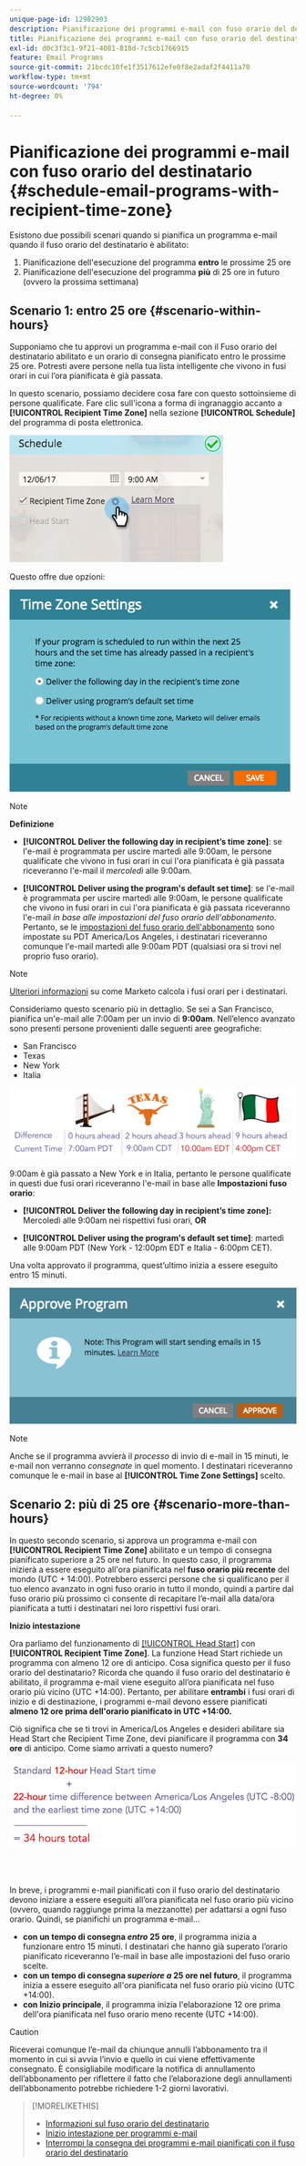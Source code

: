 ```yaml
---
unique-page-id: 12982903
description: Pianificazione dei programmi e-mail con fuso orario del destinatario - Documentazione di Marketo - Documentazione del prodotto
title: Pianificazione dei programmi e-mail con fuso orario del destinatario
exl-id: d0c3f3c1-9f21-4081-818d-7c5cb1766915
feature: Email Programs
source-git-commit: 21bcdc10fe1f3517612efe0f8e2adaf2f4411a70
workflow-type: tm+mt
source-wordcount: '794'
ht-degree: 0%

---
```


# Pianificazione dei programmi e-mail con fuso orario del destinatario {#schedule-email-programs-with-recipient-time-zone}

Esistono due possibili scenari quando si pianifica un programma e-mail quando il fuso orario del destinatario è abilitato:

1. Pianificazione dell&#39;esecuzione del programma **entro** le prossime 25 ore
1. Pianificazione dell&#39;esecuzione del programma **più** di 25 ore in futuro (ovvero la prossima settimana)

## Scenario 1: entro 25 ore {#scenario-within-hours}

Supponiamo che tu approvi un programma e-mail con il Fuso orario del destinatario abilitato e un orario di consegna pianificato entro le prossime 25 ore. Potresti avere persone nella tua lista intelligente che vivono in fusi orari in cui l’ora pianificata è già passata.

In questo scenario, possiamo decidere cosa fare con questo sottoinsieme di persone qualificate. Fare clic sull&#39;icona a forma di ingranaggio accanto a **[!UICONTROL Recipient Time Zone]** nella sezione **[!UICONTROL Schedule]** del programma di posta elettronica.

![](assets/image2017-12-5-10-3a46-3a42.png)

Questo offre due opzioni:

![](assets/image2017-12-5-10-3a31-3a28.png)

>[!NOTE]
>
>**Definizione**
>
>* **[!UICONTROL Deliver the following day in recipient’s time zone]**: se l&#39;e-mail è programmata per uscire martedì alle 9:00am, le persone qualificate che vivono in fusi orari in cui l&#39;ora pianificata è già passata riceveranno l&#39;e-mail il *mercoledì* alle 9:00am.
>
>* **[!UICONTROL Deliver using the program's default set time]**: se l&#39;e-mail è programmata per uscire martedì alle 9:00am, le persone qualificate che vivono in fusi orari in cui l&#39;ora pianificata è già passata riceveranno l&#39;e-mail *in base alle impostazioni del fuso orario dell&#39;abbonamento*. Pertanto, se le [impostazioni del fuso orario dell&#39;abbonamento](/help/marketo/product-docs/administration/settings/select-your-language-locale-and-time-zone.md) sono impostate su PDT America/Los Angeles, i destinatari riceveranno comunque l&#39;e-mail martedì alle 9:00am PDT (qualsiasi ora si trovi nel proprio fuso orario).

>[!NOTE]
>
>[Ulteriori informazioni](/help/marketo/product-docs/email-marketing/email-programs/email-program-actions/scheduling-with-recipient-time-zone/understanding-recipient-time-zone.md#calculating-time-zone) su come Marketo calcola i fusi orari per i destinatari.

Consideriamo questo scenario più in dettaglio. Se sei a San Francisco, pianifica un&#39;e-mail alle 7:00am per un invio di **9:00am**. Nell’elenco avanzato sono presenti persone provenienti dalle seguenti aree geografiche:

* San Francisco
* Texas
* New York
* Italia

![](assets/image2017-12-6-10-3a52-3a41.png)

9:00am è già passato a New York e in Italia, pertanto le persone qualificate in questi due fusi orari riceveranno l&#39;e-mail in base alle **Impostazioni fuso orario**:

* **[!UICONTROL Deliver the following day in recipient’s time zone]:** Mercoledì alle 9:00am nei rispettivi fusi orari, **OR**

* **[!UICONTROL Deliver using the program's default set time]**: martedì alle 9:00am PDT (New York - 12:00pm EDT e Italia - 6:00pm CET).

Una volta approvato il programma, quest’ultimo inizia a essere eseguito entro 15 minuti.

![](assets/screen-shot-2017-12-09-at-3.34.14-pm.png)

>[!NOTE]
>
>Anche se il programma avvierà il *processo* di invio di e-mail in 15 minuti, le e-mail non verranno *consegnate* in quel momento. I destinatari riceveranno comunque le e-mail in base al **[!UICONTROL Time Zone Settings]** scelto.

## Scenario 2: più di 25 ore {#scenario-more-than-hours}

In questo secondo scenario, si approva un programma e-mail con **[!UICONTROL Recipient Time Zone]** abilitato e un tempo di consegna pianificato superiore a 25 ore nel futuro. In questo caso, il programma inizierà a essere eseguito all&#39;ora pianificata nel **fuso orario più recente** del mondo (UTC + 14:00). Potrebbero esserci persone che si qualificano per il tuo elenco avanzato in ogni fuso orario in tutto il mondo, quindi a partire dal fuso orario più prossimo ci consente di recapitare l’e-mail alla data/ora pianificata a tutti i destinatari nei loro rispettivi fusi orari.

**Inizio intestazione**

Ora parliamo del funzionamento di [[!UICONTROL Head Start]](/help/marketo/product-docs/email-marketing/email-programs/email-program-actions/head-start-for-email-programs.md) con **[!UICONTROL Recipient Time Zone]**. La funzione Head Start richiede un programma con almeno 12 ore di anticipo. Cosa significa questo per il fuso orario del destinatario? Ricorda che quando il fuso orario del destinatario è abilitato, il programma e-mail viene eseguito all’ora pianificata nel fuso orario più vicino (UTC +14:00). Pertanto, per abilitare **entrambi** i fusi orari di inizio e di destinazione, i programmi e-mail devono essere pianificati **almeno 12 ore prima dell&#39;orario pianificato in UTC +14:00.**

Ciò significa che se ti trovi in America/Los Angeles e desideri abilitare sia Head Start che Recipient Time Zone, devi pianificare il programma con **34 ore** di anticipo. Come siamo arrivati a questo numero?

![](assets/image2017-12-5-13-3a11-3a38.png)

<br> 

In breve, i programmi e-mail pianificati con il fuso orario del destinatario devono iniziare a essere eseguiti all’ora pianificata nel fuso orario più vicino (ovvero, quando raggiunge prima la mezzanotte) per adattarsi a ogni fuso orario. Quindi, se pianifichi un programma e-mail...

* **con un tempo di consegna *entro* 25 ore**, il programma inizia a funzionare entro 15 minuti. I destinatari che hanno già superato l’orario pianificato riceveranno l’e-mail in base alle impostazioni del fuso orario scelte.
* **con un tempo di consegna *superiore a* 25 ore nel futuro**, il programma inizia a essere eseguito all&#39;ora pianificata nel fuso orario più vicino (UTC +14:00).
* **con Inizio principale**, il programma inizia l&#39;elaborazione 12 ore prima dell&#39;ora pianificata nel fuso orario meno recente (UTC +14:00).

>[!CAUTION]
>
>Riceverai comunque l’e-mail da chiunque annulli l’abbonamento tra il momento in cui si avvia l’invio e quello in cui viene effettivamente consegnato. È consigliabile modificare la notifica di annullamento dell’abbonamento per riflettere il fatto che l’elaborazione degli annullamenti dell’abbonamento potrebbe richiedere 1-2 giorni lavorativi.

>[!MORELIKETHIS]
>
>* [Informazioni sul fuso orario del destinatario](/help/marketo/product-docs/email-marketing/email-programs/email-program-actions/scheduling-with-recipient-time-zone/understanding-recipient-time-zone.md)
>* [Inizio intestazione per programmi e-mail](/help/marketo/product-docs/email-marketing/email-programs/email-program-actions/head-start-for-email-programs.md)
>* [Interrompi la consegna dei programmi e-mail pianificati con il fuso orario del destinatario](/help/marketo/product-docs/email-marketing/email-programs/email-program-actions/scheduling-with-recipient-time-zone/abort-delivery-of-email-programs-scheduled-with-recipient-time-zone.md)
